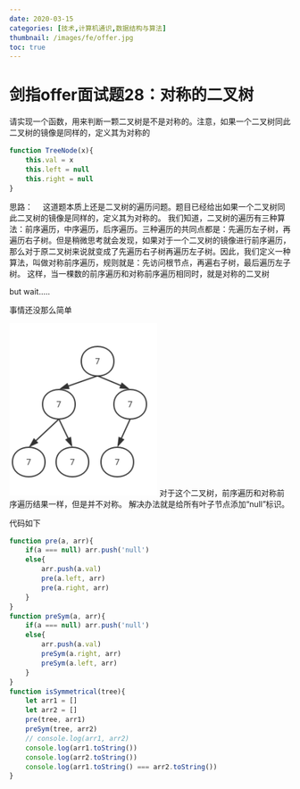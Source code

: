 ```yaml
---
date: 2020-03-15
categories: [技术,计算机通识,数据结构与算法]
thumbnail: /images/fe/offer.jpg
toc: true
---
```


# 剑指offer面试题28：对称的二叉树
<!--more-->
请实现一个函数，用来判断一颗二叉树是不是对称的。注意，如果一个二叉树同此二叉树的镜像是同样的，定义其为对称的
```javascript
function TreeNode(x){
  	this.val = x
    this.left = null
    this.right = null
}
```


思路：　
		这道题本质上还是二叉树的遍历问题。题目已经给出如果一个二叉树同此二叉树的镜像是同样的，定义其为对称的。
		我们知道，二叉树的遍历有三种算法：前序遍历，中序遍历，后序遍历。三种遍历的共同点都是：先遍历左子树，再遍历右子树。但是稍微思考就会发现，如果对于一个二叉树的镜像进行前序遍历，那么对于原二叉树来说就变成了先遍历右子树再遍历左子树。因此，我们定义一种算法，叫做对称前序遍历，规则就是：先访问根节点，再遍右子树，最后遍历左子树。
		这样，当一棵数的前序遍历和对称前序遍历相同时，就是对称的二叉树

but wait.....

事情还没那么简单

![](/images/assets/2020030119195914.png)
对于这个二叉树，前序遍历和对称前序遍历结果一样，但是并不对称。
解决办法就是给所有叶子节点添加“null”标识。

代码如下

```javascript
function pre(a, arr){
    if(a === null) arr.push('null')
    else{
        arr.push(a.val)
        pre(a.left, arr)
        pre(a.right, arr)
    }
}
function preSym(a, arr){
    if(a === null) arr.push('null')
    else{
        arr.push(a.val)
        preSym(a.right, arr)
        preSym(a.left, arr)
    }
}
function isSymmetrical(tree){
    let arr1 = []
    let arr2 = []
    pre(tree, arr1)
    preSym(tree, arr2)
    // console.log(arr1, arr2)
    console.log(arr1.toString())
    console.log(arr2.toString())
    console.log(arr1.toString() === arr2.toString())
}
```
